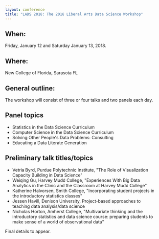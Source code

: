 ```yaml
---
layout: conference
title: "LADS 2018: The 2018 Liberal Arts Data Science Workshop"
---
```


## When:
Friday, January 12 and Saturday January 13, 2018.

## Where:
New College of Florida, Sarasota FL

## General outline:
The workshop will consist of three or four talks and two panels each day.

## Panel topics
- Statistics in the Data Science Curriculum
- Computer Science in the Data Science Curriculum
- Solving Other People's Data Problems: Consulting
- Educating a Data Literate Generation 
 
## Preliminary talk titles/topics 
- Vetria Byrd, Purdue Polytechnic Institute, "The Role of Visualization Capacity Building in Data Science"
- Weiqing Gu, Harvey Mudd College, "Experiences With Big Data Analytics in the Clinic and the Classroom at Harvey Mudd College"
- Katherine Halvorsen, Smith College, "Incorporating student projects in the introductory statistics classes"
- Jessen Havill, Denison University, Project-based approaches to teaching data analysis/data science
- Nicholas Horton, Amherst College, "Multivariate thinking and the introductory statistics and data science course: preparing students to make sense of a world of observational data"

Final details to appear.

